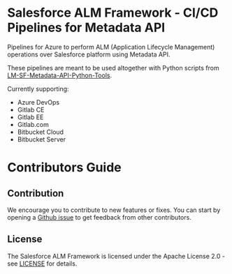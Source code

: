 # Salesforce ALM Framework - CI/CD Pipelines for Metadata API

Pipelines for Azure to perform ALM (Application Lifecycle Management) operations over Salesforce platform using Metadata API.

These pipelines are meant to be used altogether with Python scripts from [LM-SF-Metadata-API-Python-Tools](https://github.com/Accenture/ALM-SF-Metadata-API-Python-Tools).

Currently supporting:
- Azure DevOps
- Gitlab CE
- Gitlab EE
- Gitlab.com
- Bitbucket Cloud 
- Bitbucket Server


# Contributors Guide

## Contribution

We encourage you to contribute to new features or fixes. You can start by opening a
[Github issue](https://github.com/Accenture/ALM-SF-DX-Pipelines/issues) to get feedback from other contributors.

## License

The Salesforce ALM Framework is licensed under the Apache License 2.0 - see [LICENSE](LICENSE) for details.
